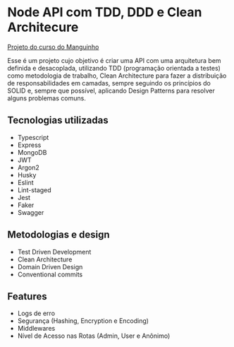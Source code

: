 # Node API com TDD, DDD e Clean Architecure

[Projeto do curso do Manguinho](https://www.udemy.com/course/tdd-com-mango/)

Esse é um projeto cujo objetivo é criar uma API com uma arquitetura bem definida e desacoplada, utilizando TDD (programação orientada a testes) como metodologia de trabalho, Clean Architecture para fazer a distribuição de responsabilidades em camadas, sempre seguindo os princípios do SOLID e, sempre que possível, aplicando Design Patterns para resolver alguns problemas comuns.

## Tecnologias utilizadas

- Typescript
- Express
- MongoDB
- JWT
- Argon2
- Husky
- Eslint
- Lint-staged
- Jest
- Faker
- Swagger

## Metodologias e design

- Test Driven Development
- Clean Architecture
- Domain Driven Design
- Conventional commits

## Features

- Logs de erro
- Segurança (Hashing, Encryption e Encoding)
- Middlewares
- Nível de Acesso nas Rotas (Admin, User e Anônimo)

